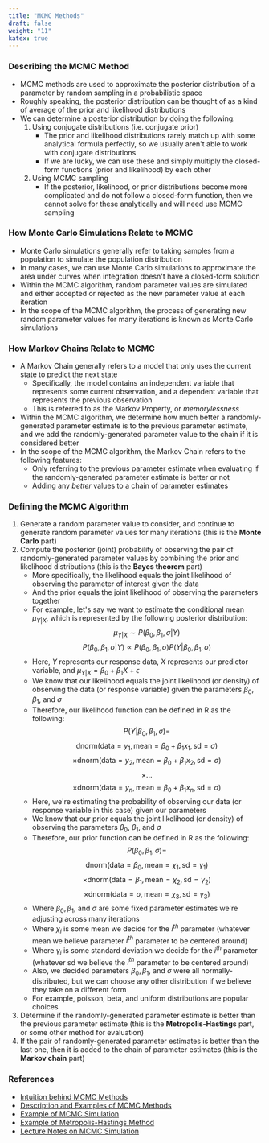 ```yaml
---
title: "MCMC Methods"
draft: false
weight: "11"
katex: true
---
```


### Describing the MCMC Method
- MCMC methods are used to approximate the posterior distribution of a parameter by random sampling in a probabilistic space
- Roughly speaking, the posterior distribution can be thought of as a kind of average of the prior and likelihood distributions
- We can determine a posterior distribution by doing the following:
	1. Using conjugate distributions (i.e. conjugate prior)
		- The prior and likelihood distributions rarely match up with some analytical formula perfectly, so we usually aren't able to work with conjugate distributions
		- If we are lucky, we can use these and simply multiply the closed-form functions (prior and likelihood) by each other
	2. Using MCMC sampling
		- If the posterior, likelihood, or prior distributions become more complicated and do not follow a closed-form function, then we cannot solve for these analytically and will need use MCMC sampling

### How Monte Carlo Simulations Relate to MCMC
- Monte Carlo simulations generally refer to taking samples from a population to simulate the population distribution
- In many cases, we can use Monte Carlo simulations to approximate the area under curves when integration doesn't have a closed-form solution
- Within the MCMC algorithm, random parameter values are simulated and either accepted or rejected as the new parameter value at each iteration
- In the scope of the MCMC algorithm, the process of generating new random parameter values for many iterations is known as Monte Carlo simulations

### How Markov Chains Relate to MCMC
- A Markov Chain generally refers to a model that only uses the current state to predict the next state
	- Specifically, the model contains an independent variable that represents some current observation, and a dependent variable that represents the previous observation
	- This is referred to as the Markov Property, or *memorylessness*
- Within the MCMC algorithm, we determine how much better a randomly-generated parameter estimate is to the previous parameter estimate, and we add the randomly-generated parameter value to the chain if it is considered better
- In the scope of the MCMC algorithm, the Markov Chain refers to the following features:
	- Only referring to the previous parameter estimate when evaluating if the randomly-generated parameter estimate is better or not
	- Adding any *better* values to a chain of parameter estimates

### Defining the MCMC Algorithm
1. Generate a random parameter value to consider, and continue to generate random parameter values for many iterations (this is the **Monte Carlo** part)
2. Compute the posterior (joint) probability of observing the pair of randomly-generated parameter values by combining the prior and likelihood distributions (this is the **Bayes theorem** part)
	- More specifically, the likelihood equals the joint likelihood of observing the parameter of interest given the data
	- And the prior equals the joint likelihood of observing the parameters together
	- For example, let's say we want to estimate the conditional mean $\mu_{Y|X}$, which is represented by the following posterior distribution:
	$$ \mu_{Y|X} \sim P(\beta_{0},\beta_{1},\sigma|Y) $$
	$$ P(\beta_{0},\beta_{1},\sigma|Y) \propto P(\beta_{0},\beta_{1},\sigma)P(Y|\beta_{0},\beta_{1},\sigma) $$
	- Here, $Y$ represents our response data, $X$ represents our predictor variable, and $\mu_{Y|X} = \beta_{0} + \beta_{1}X + \epsilon$
	- We know that our likelihood equals the joint likelihood (or density) of observing the data (or response variable) given the parameters $\beta_{0}$, $\beta_{1}$, and $\sigma$
	- Therefore, our likelihood function can be defined in R as the following:
	$$ P(Y|\beta_{0},\beta_{1},\sigma) = $$
	$$ \text{dnorm}(\text{data}=y_{1},\text{mean}=\beta_{0}+\beta_{1}x_{1},\text{sd}=\sigma) $$
	$$ \times \text{dnorm}(\text{data}=y_{2},\text{mean}=\beta_{0}+\beta_{1}x_{2},\text{sd}=\sigma) $$
	$$ \times ... $$
	$$ \times \text{dnorm}(\text{data}=y_{n},\text{mean}=\beta_{0}+\beta_{1}x_{n},\text{sd}=\sigma) $$
	- Here, we're estimating the probability of observing our data (or response variable in this case) given our parameters
	- We know that our prior equals the joint likelihood (or density) of observing the parameters $\beta_{0}$, $\beta_{1}$, and $\sigma$
	- Therefore, our prior function can be defined in R as the following:
	$$ P(\beta_{0},\beta_{1},\sigma) = $$
	$$ \text{dnorm}(\text{data}=\beta_{0},\text{mean}=\chi_{1}, \text{sd}=\gamma_{1}) $$
	$$ \times \text{dnorm}(\text{data}=\beta_{1},\text{mean}=\chi_{2}, \text{sd}=\gamma_{2}) $$
	$$ \times \text{dnorm}(\text{data}=\sigma,\text{mean}=\chi_{3}, \text{sd}=\gamma_{3}) $$
	- Where $\beta_{0}, \beta_{1}$, and $\sigma$ are some fixed parameter estimates we're adjusting across many iterations
	- Where $\chi_{i}$ is some mean we decide for the $i^{th}$ parameter (whatever mean we believe parameter $i^{th}$ parameter to be centered around)
	- Where $\gamma_{i}$ is some standard deviation we decide for the $i^{th}$ parameter (whatever sd we believe the $i^{th}$ parameter to be centered around)
	- Also, we decided parameters $\beta_{0},\beta_{1},$ and $\sigma$ were all normally-distributed, but we can choose any other distribution if we believe they take on a different form
	- For example, poisson, beta, and uniform distributions are popular choices
3. Determine if the randomly-generated parameter estimate is better than the previous parameter estimate (this is the **Metropolis-Hastings** part, or some other method for evaluation)
4. If the pair of randomly-generated parameter estimates is better than the last one, then it is added to the chain of parameter estimates (this is the **Markov chain** part)

### References
- [Intuition behind MCMC Methods](https://towardsdatascience.com/a-zero-math-introduction-to-markov-chain-monte-carlo-methods-dcba889e0c50)
- [Description and Examples of MCMC Methods](https://towardsdatascience.com/markov-chain-monte-carlo-291d8a5975ae)
- [Example of MCMC Simulation](https://nicercode.github.io/guides/mcmc/)
- [Example of Metropolis-Hastings Method](https://theoreticalecology.wordpress.com/2010/09/17/metropolis-hastings-mcmc-in-r/)
- [Lecture Notes on MCMC Simulation](https://www.stat.cmu.edu/~cshalizi/statcomp/13/lectures/16/lecture-16.pdf)
